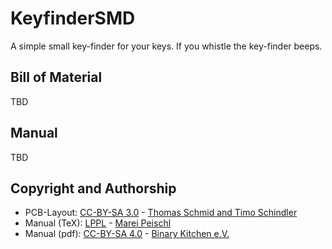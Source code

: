 # KeyfinderSMD

A simple small key-finder for your keys. If you whistle the key-finder beeps.

## Bill of Material
TBD

## Manual
TBD

## Copyright and Authorship
- PCB-Layout: [CC-BY-SA 3.0](https://creativecommons.org/licenses/by-sa/4.0/) - [Thomas Schmid and Timo Schindler](https://www.binary-kitchen.de)
- Manual (TeX): [LPPL](https://www.latex-project.org/lppl.txt) - [Marei Peischl](https://peitex.de)
- Manual (pdf): [CC-BY-SA 4.0](https://creativecommons.org/licenses/by-sa/4.0/) - [Binary Kitchen e.V.](https://www.binary-kitchen.de)

